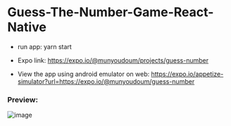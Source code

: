 # Guess-The-Number-Game-React-Native

* run app: yarn start

* Expo link: https://expo.io/@munyoudoum/projects/guess-number

* View the app using android emulator on web: https://expo.io/appetize-simulator?url=https://expo.io/@munyoudoum/guess-number
### Preview:

![image](https://user-images.githubusercontent.com/60089135/117483284-beba5a00-af8f-11eb-99e6-7e66b231d1cf.png)

